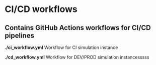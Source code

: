 # CI/CD workflows

## Contains GitHub Actions workflows for CI/CD pipelines

**./ci_workflow.yml**
Workflow for CI simulation instance

**./cd_workflow.yml**
Workflow for DEV/PROD simulation instancesssss
